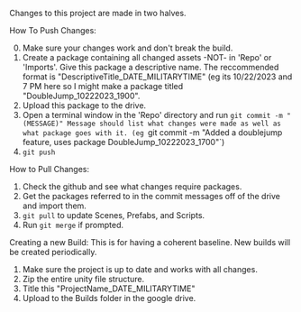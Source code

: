Changes to this project are made in two halves.

How To Push Changes:

0. Make sure your changes work and don't break the build.
1. Create a package containing all changed assets -NOT- in 'Repo' or 'Imports'. Give this package a descriptive name. The reccommended format is "DescriptiveTitle_DATE_MILITARYTIME" (eg its 10/22/2023 and 7 PM here so I might make a package titled "DoubleJump_10222023_1900". 
2. Upload this package to the drive.
3. Open a terminal window in the 'Repo' directory and run `git commit -m "(MESSAGE)" Message should list what changes were made as well as what package goes with it. (eg `git commit -m "Added a doublejump feature, uses package DoubleJump_10222023_1700"`)
4. `git push`

How to Pull Changes:

1. Check the github and see what changes require packages.
2. Get the packages referred to in the commit messages off of the drive and import them.
3. `git pull` to update Scenes, Prefabs, and Scripts.
4. Run `git merge` if prompted.

Creating a new Build:
This is for having a coherent baseline. New builds will be created periodically.
1. Make sure the project is up to date and works with all changes.
2. Zip the entire unity file structure.
3. Title this "ProjectName_DATE_MILITARYTIME"
4. Upload to the Builds folder in the google drive.
